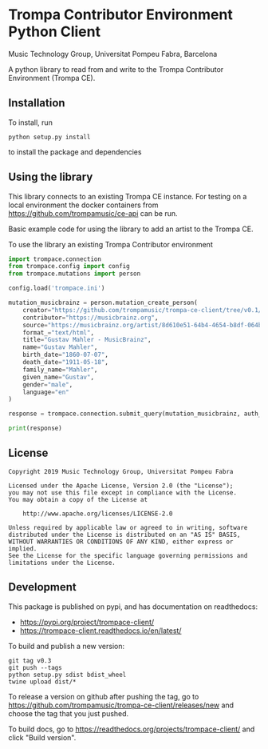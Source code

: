 # Trompa Contributor Environment Python Client

Music Technology Group, Universitat Pompeu Fabra, Barcelona

A python library to read from and write to the Trompa Contributor Environment
(Trompa CE).

## Installation

To install, run

    python setup.py install

to install the package and dependencies

## Using the library

This library connects to an existing Trompa CE instance. For testing on a local
environment the docker containers from https://github.com/trompamusic/ce-api
can be run.

Basic example code for using the library to add an artist to the Trompa CE.

To use the library an existing Trompa Contributor environment

```python
import trompace.connection
from trompace.config import config
from trompace.mutations import person

config.load('trompace.ini')

mutation_musicbrainz = person.mutation_create_person(
    creator="https://github.com/trompamusic/trompa-ce-client/tree/v0.1/demo",
    contributor="https://musicbrainz.org",
    source="https://musicbrainz.org/artist/8d610e51-64b4-4654-b8df-064b0fb7a9d9",
    format_="text/html",
    title="Gustav Mahler - MusicBrainz",
    name="Gustav Mahler",
    birth_date="1860-07-07",
    death_date="1911-05-18",
    family_name="Mahler",
    given_name="Gustav",
    gender="male",
    language="en"
)

response = trompace.connection.submit_query(mutation_musicbrainz, auth_required=True)

print(response)
```

## License

```
Copyright 2019 Music Technology Group, Universitat Pompeu Fabra

Licensed under the Apache License, Version 2.0 (the "License");
you may not use this file except in compliance with the License.
You may obtain a copy of the License at

    http://www.apache.org/licenses/LICENSE-2.0

Unless required by applicable law or agreed to in writing, software
distributed under the License is distributed on an "AS IS" BASIS,
WITHOUT WARRANTIES OR CONDITIONS OF ANY KIND, either express or implied.
See the License for the specific language governing permissions and
limitations under the License.
```

## Development

This package is published on pypi, and has documentation on readthedocs:

 * https://pypi.org/project/trompace-client/
 * https://trompace-client.readthedocs.io/en/latest/
 
To build and publish a new version:
 
    git tag v0.3
    git push --tags
    python setup.py sdist bdist_wheel
    twine upload dist/*
     
To release a version on github after pushing the tag, go to https://github.com/trompamusic/trompa-ce-client/releases/new
and choose the tag that you just pushed.

To build docs, go to https://readthedocs.org/projects/trompace-client/ and click
"Build version".